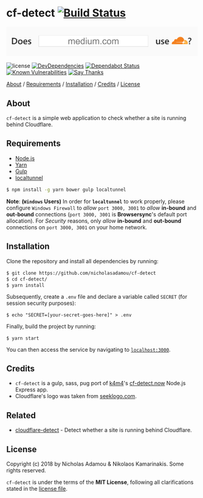 # cf-detect [![Build Status](https://travis-ci.org/nicholasadamou/cf-detect.svg?branch=master)](https://travis-ci.org/nicholasadamou/cf-detect)

![project preview](cf-detect.png)

![license](https://img.shields.io/apm/l/vim-mode.svg)
[![DevDependencies](https://img.shields.io/david/dev/nicholasadamou/cf-detect.svg?style=flat-square)](https://david-dm.org/nicholasadamou/cf-detect#info=devDependencies)
[![Dependabot Status](https://api.dependabot.com/badges/status?host=github&repo=nicholasadamou/cf-detect)](https://dependabot.com)
[![Known Vulnerabilities](https://snyk.io/test/github/nicholasadamou/cf-detect/badge.svg?targetFile=package.json)](https://snyk.io/test/github/nicholasadamou/cf-detect?targetFile=package.json)
[![Say Thanks](https://img.shields.io/badge/say-thanks-ff69b4.svg)](https://saythanks.io/to/NicholasAdamou)

[About](#about) / [Requirements](#requirements) / [Installation](#installation) / [Credits](#credits) / [License](#license)

## About
`cf-detect` is a simple web application to check whether a site is running behind Cloudflare. 

## Requirements

- [Node.js](https://nodejs.org/en/)
- [Yarn](https://yarnpkg.com/en/docs/install)
- [Gulp](http://gulpjs.com)
- [localtunnel](https://github.com/localtunnel/localtunnel)

```bash
$ npm install -g yarn bower gulp localtunnel
```

**Note**: **(`Windows` Users)** In order for **`localtunnel`** to work properly, please configure `Windows Firewall` to *allow* `port 3000, 3001` to *allow* **in-bound** and **out-bound** connections (`port 3000, 3001` is **Browsersync**'s default port allocation). For *Security* reasons, only *allow* **in-bound** and **out-bound** connections on `port 3000, 3001` on your home network.


## Installation

Clone the repository and install all dependencies by running:

```
$ git clone https://github.com/nicholasadamou/cf-detect 
$ cd cf-detect/ 
$ yarn install
```

Subsequently, create a `.env` file and declare a variable called `SECRET` (for session security purposes):

```
$ echo "SECRET=[your-secret-goes-here]" > .env
```

Finally, build the project by running:

```
$ yarn start
```

You can then access the service by navigating to [`localhost:3000`](http://localhost:3000/).

## Credits
- `cf-detect` is a gulp, sass, pug port of [k4m4](http://github.com/k4m4)'s [cf-detect.now](https://github.com/k4m4/cf-detect.now) Node.js Express app.
- Cloudflare's logo was taken from [seeklogo.com](https://seeklogo.com/vector-logo/294312/cloudflare).

## Related

- [cloudflare-detect](https://github.com/k4m4/cloudflare-detect) - Detect whether a site is running behind Cloudflare.

## License

Copyright (c) 2018 by Nicholas Adamou & Nikolaos Kamarinakis. Some rights reserved.

`cf-detect` is under the terms of the **MIT License**, following all clarifications stated in the [license file](license.md).
